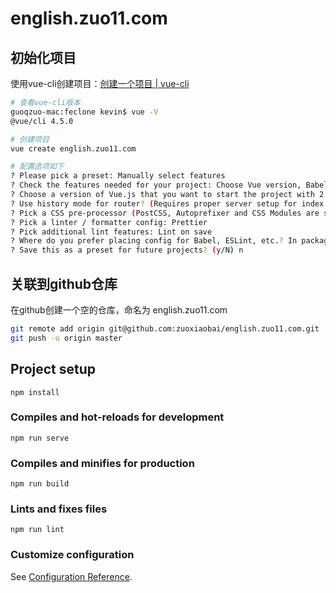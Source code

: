 # english.zuo11.com

## 初始化项目
使用vue-cli创建项目：[创建一个项目 | vue-cli](https://cli.vuejs.org/zh/guide/creating-a-project.html)
```bash
# 查看vue-cli版本
guoqzuo-mac:feclone kevin$ vue -V
@vue/cli 4.5.0

# 创建项目
vue create english.zuo11.com

# 配置选项如下
? Please pick a preset: Manually select features
? Check the features needed for your project: Choose Vue version, Babel, Router, Vuex, CSS Pre-processors, Linter
? Choose a version of Vue.js that you want to start the project with 2.x
? Use history mode for router? (Requires proper server setup for index fallback in production) Yes
? Pick a CSS pre-processor (PostCSS, Autoprefixer and CSS Modules are supported by default): Less
? Pick a linter / formatter config: Prettier
? Pick additional lint features: Lint on save
? Where do you prefer placing config for Babel, ESLint, etc.? In package.json
? Save this as a preset for future projects? (y/N) n
```

## 关联到github仓库
在github创建一个空的仓库，命名为 english.zuo11.com
```bash
git remote add origin git@github.com:zuoxiaobai/english.zuo11.com.git
git push -u origin master
```

## Project setup
```
npm install
```

### Compiles and hot-reloads for development
```
npm run serve
```

### Compiles and minifies for production
```
npm run build
```

### Lints and fixes files
```
npm run lint
```

### Customize configuration
See [Configuration Reference](https://cli.vuejs.org/config/).
